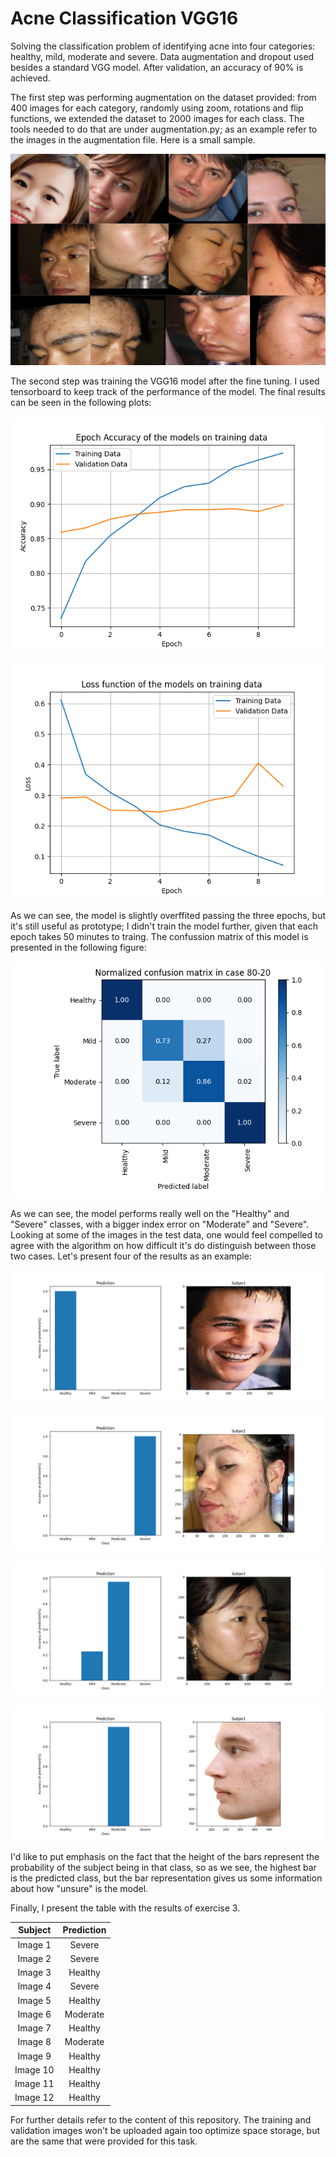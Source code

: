 # Acne Classification VGG16 

Solving the classification problem of identifying acne into four categories: healthy, mild, moderate and severe. Data augmentation and dropout used besides a standard VGG model. After validation, an accuracy of 90% is achieved. 

The first step was performing augmentation on the dataset provided: from 400 images for each category, randomly using zoom, rotations and flip functions, we extended the dataset to 2000 images for each class. The tools needed to do that are under augmentation.py; as an example refer to the images in the augmentation file. Here is a small sample.

<p align="center">
  <img src="https://github.com/hectormorag/acneclassification/blob/main/augmentation/DataAugmentationSample.png"/>
</p>

The second step was training the VGG16 model after the fine tuning. I used tensorboard to keep track of the performance of the model. The final results can be seen in the following plots: 

<p align="center">
  <img src="https://github.com/hectormorag/acneclassification/blob/main/ModelPerformance/EpochAcc.png?raw=true"/>
</p>

<p align="center">
  <img src="https://github.com/hectormorag/acneclassification/blob/main/ModelPerformance/EpochLoss.png?raw=true"/>
</p>

As we can see, the model is slightly overffited passing the three epochs, but it's still useful as prototype; I didn't train the model further, given that each epoch takes 50 minutes to traing. The confussion matrix of this model is presented in the following figure: 


<p align="center">
  <img src="https://github.com/hectormorag/acneclassification/blob/main/ModelPerformance/ConfussionMatrix.png"/>
</p>

As we can see, the model performs really well on the "Healthy" and "Severe" classes, with a bigger index error on "Moderate" and "Severe". Looking at some of the images in the test data, one would feel compelled to agree with the algorithm on how difficult it's do distinguish between those two cases. Let's present four of the results as an example: 

<p align="center">
  <img src="https://github.com/hectormorag/acneclassification/blob/main/resultimages/image10_Healthy.png"/>
</p>

<p align="center">
  <img src="https://github.com/hectormorag/acneclassification/blob/main/resultimages/image1_Severe.png"/>
</p>

<p align="center">
  <img src="https://github.com/hectormorag/acneclassification/blob/main/resultimages/image6_Moderate.png"/>
</p>

<p align="center">
  <img src="https://github.com/hectormorag/acneclassification/blob/main/resultimages/image8_Moderate.png"/>
</p>

I'd like to put emphasis on the fact that the height of the bars represent the probability of the subject being in that class, so as we see, the highest bar is the predicted class, but the bar representation gives us some information about how "unsure" is the model. 

Finally, I present the table with the results of exercise $3$.

|  Subject | Prediction |
|:--------:|:----------:|
|  Image 1 |   Severe   |
|  Image 2 |   Severe   |
|  Image 3 |   Healthy  |
|  Image 4 |   Severe   |
|  Image 5 |   Healthy  |
|  Image 6 |  Moderate  |
|  Image 7 |   Healthy  |
|  Image 8 |  Moderate  |
|  Image 9 |   Healthy  |
| Image 10 |   Healthy  |
| Image 11 |   Healthy  |
| Image 12 |   Healthy  |

For further details refer to the content of this repository. The training and validation images won't be uploaded again too optimize space storage, but are the same that were provided for this task. 
